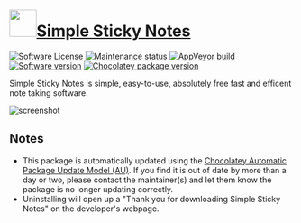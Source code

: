 # [<img src="https://cdn.jsdelivr.net/gh/dgalbraith/chocolatey-packages@38202fa3453e0d3af40543d0886b8ef12cad3e8d/icons/simple-sticky-notes.png" width="48" height="48" />Simple Sticky Notes](https://chocolatey.org/packages/simple-sticky-notes)

[![Software License](https://img.shields.io/badge/license-freeware-orange)](https://www.simplestickynotes.com/eula)
[![Maintenance status](https://img.shields.io/badge/maintained%3F-yes-green.svg)](https://gitHub.com/dgalbraith/chocolatey-packages/graphs/commit-activity)
[![AppVeyor build](https://img.shields.io/appveyor/ci/dgalbraith/chocolatey-packages)](https://ci.appveyor.com/project/dgalbraith/chocolatey-packages)
[![Software version](https://img.shields.io/badge/Source-v6.8-blue)](https://www.simplestickynotes.com/)
[![Chocolatey package version](https://img.shields.io/chocolatey/v/simple-sticky-notes?label=Chocolatey)](https://chocolatey.org/packages/simple-sticky-notes)

Simple Sticky Notes is simple, easy-to-use, absolutely free fast and efficent note taking software.

![screenshot](https://cdn.jsdelivr.net/gh/dgalbraith/chocolatey-packages@f60dca3928c6583862a2ed57e1d0c3ac65920f7d/automatic/simple-sticky-notes/screenshot.png)

## Notes

* This package is automatically updated using the [Chocolatey Automatic Package Update Model (AU)](https://github.com/majkinetor/au/blob/master/README.md).
  If you find it is out of date by more than a day or two, please contact the maintainer(s) and let them know the package is no longer updating correctly.
* Uninstalling will open up a "Thank you for downloading Simple Sticky Notes" on the developer's webpage.
